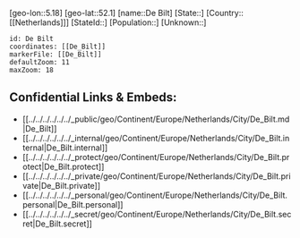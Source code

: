 ﻿---
location: [52.1,5.18]
mapzoom: [7,12] 
mapmarker: city 
type: City
tags:
- geo/City


SpocWebEntityId: 29729
isDeleted: false
confidential: public

---
[geo-lon::5.18]
[geo-lat::52.1]
[name::De Bilt]
[State::]
[Country::[[Netherlands]]]
[StateId::]
[Population::]
[Unknown::]


```leaflet
id: De Bilt
coordinates: [[De_Bilt]]
markerFile: [[De_Bilt]]
defaultZoom: 11 
maxZoom: 18
```


## Confidential Links & Embeds: 
- [[../../../../../../_public/geo/Continent/Europe/Netherlands/City/De_Bilt.md|De_Bilt]] 
- [[../../../../../../_internal/geo/Continent/Europe/Netherlands/City/De_Bilt.internal|De_Bilt.internal]] 
- [[../../../../../../_protect/geo/Continent/Europe/Netherlands/City/De_Bilt.protect|De_Bilt.protect]] 
- [[../../../../../../_private/geo/Continent/Europe/Netherlands/City/De_Bilt.private|De_Bilt.private]] 
- [[../../../../../../_personal/geo/Continent/Europe/Netherlands/City/De_Bilt.personal|De_Bilt.personal]] 
- [[../../../../../../_secret/geo/Continent/Europe/Netherlands/City/De_Bilt.secret|De_Bilt.secret]] 
